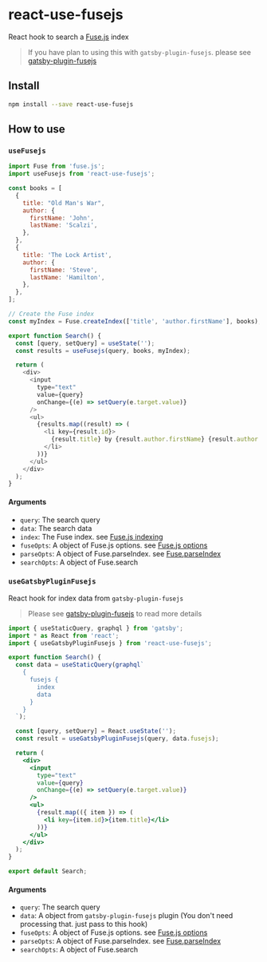 # react-use-fusejs

React hook to search a [Fuse.js](https://fusejs.io/) index

> If you have plan to using this with `gatsby-plugin-fusejs`. please see [gatsby-plugin-fusejs](https://github.com/johnny-mh/blog2/tree/main/libs/gatsby-plugin-fusejs#readme)

## Install

```sh
npm install --save react-use-fusejs
```

## How to use

### `useFusejs`

```js
import Fuse from 'fuse.js';
import useFusejs from 'react-use-fusejs';

const books = [
  {
    title: "Old Man's War",
    author: {
      firstName: 'John',
      lastName: 'Scalzi',
    },
  },
  {
    title: 'The Lock Artist',
    author: {
      firstName: 'Steve',
      lastName: 'Hamilton',
    },
  },
];

// Create the Fuse index
const myIndex = Fuse.createIndex(['title', 'author.firstName'], books);

export function Search() {
  const [query, setQuery] = useState('');
  const results = useFusejs(query, books, myIndex);

  return (
    <div>
      <input
        type="text"
        value={query}
        onChange={(e) => setQuery(e.target.value)}
      />
      <ul>
        {results.map((result) => (
          <li key={result.id}>
            {result.title} by {result.author.firstName} {result.author.lastName}
          </li>
        ))}
      </ul>
    </div>
  );
}
```

#### Arguments

- `query`: The search query
- `data`: The search data
- `index`: The Fuse index. see [Fuse.js indexing](https://fusejs.io/api/indexing.html)
- `fuseOpts`: A object of Fuse.js options. see [Fuse.js options](https://fusejs.io/api/options.html)
- `parseOpts`: A object of Fuse.parseIndex. see [Fuse.parseIndex](https://fusejs.io/api/parsing.html#fuse-parseindex)
- `searchOpts`: A object of Fuse.search

### `useGatsbyPluginFusejs`

React hook for index data from `gatsby-plugin-fusejs`

> Please see [gatsby-plugin-fusejs](https://github.com/johnny-mh/blog2/tree/main/libs/gatsby-plugin-fusejs#readme) to read more details

```jsx
import { useStaticQuery, graphql } from 'gatsby';
import * as React from 'react';
import { useGatsbyPluginFusejs } from 'react-use-fusejs';

export function Search() {
  const data = useStaticQuery(graphql`
    {
      fusejs {
        index
        data
      }
    }
  `);

  const [query, setQuery] = React.useState('');
  const result = useGatsbyPluginFusejs(query, data.fusejs);

  return (
    <div>
      <input
        type="text"
        value={query}
        onChange={(e) => setQuery(e.target.value)}
      />
      <ul>
        {result.map(({ item }) => (
          <li key={item.id}>{item.title}</li>
        ))}
      </ul>
    </div>
  );
}

export default Search;
```

#### Arguments

- `query`: The search query
- `data`: A object from `gatsby-plugin-fusejs` plugin (You don't need processing that. just pass to this hook)
- `fuseOpts`: A object of Fuse.js options. see [Fuse.js options](https://fusejs.io/api/options.html)
- `parseOpts`: A object of Fuse.parseIndex. see [Fuse.parseIndex](https://fusejs.io/api/parsing.html#fuse-parseindex)
- `searchOpts`: A object of Fuse.search
